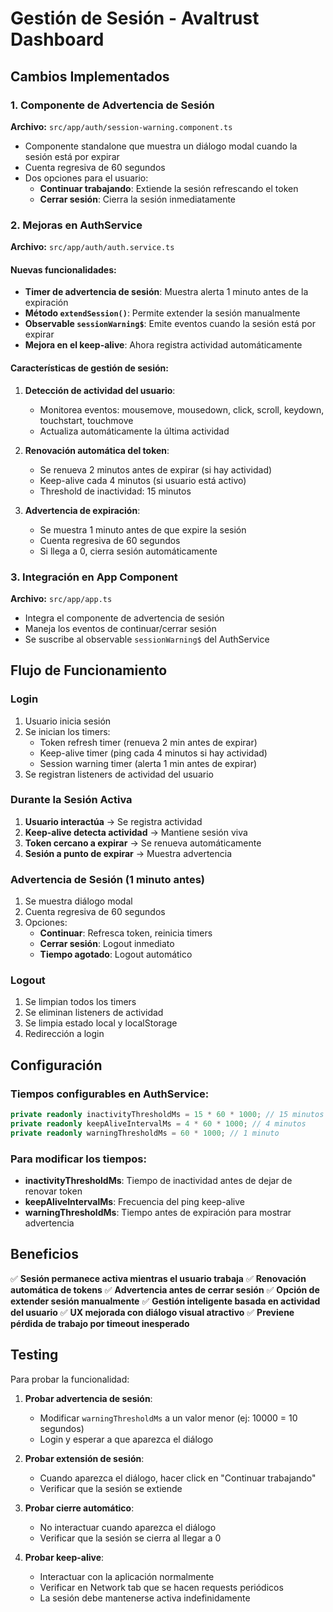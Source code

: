 # Gestión de Sesión - Avaltrust Dashboard

## Cambios Implementados

### 1. Componente de Advertencia de Sesión
**Archivo:** `src/app/auth/session-warning.component.ts`

- Componente standalone que muestra un diálogo modal cuando la sesión está por expirar
- Cuenta regresiva de 60 segundos
- Dos opciones para el usuario:
  - **Continuar trabajando**: Extiende la sesión refrescando el token
  - **Cerrar sesión**: Cierra la sesión inmediatamente

### 2. Mejoras en AuthService
**Archivo:** `src/app/auth/auth.service.ts`

#### Nuevas funcionalidades:
- **Timer de advertencia de sesión**: Muestra alerta 1 minuto antes de la expiración
- **Método `extendSession()`**: Permite extender la sesión manualmente
- **Observable `sessionWarning$`**: Emite eventos cuando la sesión está por expirar
- **Mejora en el keep-alive**: Ahora registra actividad automáticamente

#### Características de gestión de sesión:
1. **Detección de actividad del usuario**: 
   - Monitorea eventos: mousemove, mousedown, click, scroll, keydown, touchstart, touchmove
   - Actualiza automáticamente la última actividad

2. **Renovación automática del token**:
   - Se renueva 2 minutos antes de expirar (si hay actividad)
   - Keep-alive cada 4 minutos (si usuario está activo)
   - Threshold de inactividad: 15 minutos

3. **Advertencia de expiración**:
   - Se muestra 1 minuto antes de que expire la sesión
   - Cuenta regresiva de 60 segundos
   - Si llega a 0, cierra sesión automáticamente

### 3. Integración en App Component
**Archivo:** `src/app/app.ts`

- Integra el componente de advertencia de sesión
- Maneja los eventos de continuar/cerrar sesión
- Se suscribe al observable `sessionWarning$` del AuthService

## Flujo de Funcionamiento

### Login
1. Usuario inicia sesión
2. Se inician los timers:
   - Token refresh timer (renueva 2 min antes de expirar)
   - Keep-alive timer (ping cada 4 minutos si hay actividad)
   - Session warning timer (alerta 1 min antes de expirar)
3. Se registran listeners de actividad del usuario

### Durante la Sesión Activa
1. **Usuario interactúa** → Se registra actividad
2. **Keep-alive detecta actividad** → Mantiene sesión viva
3. **Token cercano a expirar** → Se renueva automáticamente
4. **Sesión a punto de expirar** → Muestra advertencia

### Advertencia de Sesión (1 minuto antes)
1. Se muestra diálogo modal
2. Cuenta regresiva de 60 segundos
3. Opciones:
   - **Continuar**: Refresca token, reinicia timers
   - **Cerrar sesión**: Logout inmediato
   - **Tiempo agotado**: Logout automático

### Logout
1. Se limpian todos los timers
2. Se eliminan listeners de actividad
3. Se limpia estado local y localStorage
4. Redirección a login

## Configuración

### Tiempos configurables en AuthService:
```typescript
private readonly inactivityThresholdMs = 15 * 60 * 1000; // 15 minutos
private readonly keepAliveIntervalMs = 4 * 60 * 1000; // 4 minutos
private readonly warningThresholdMs = 60 * 1000; // 1 minuto
```

### Para modificar los tiempos:
- **inactivityThresholdMs**: Tiempo de inactividad antes de dejar de renovar token
- **keepAliveIntervalMs**: Frecuencia del ping keep-alive
- **warningThresholdMs**: Tiempo antes de expiración para mostrar advertencia

## Beneficios

✅ **Sesión permanece activa mientras el usuario trabaja**
✅ **Renovación automática de tokens**
✅ **Advertencia antes de cerrar sesión**
✅ **Opción de extender sesión manualmente**
✅ **Gestión inteligente basada en actividad del usuario**
✅ **UX mejorada con diálogo visual atractivo**
✅ **Previene pérdida de trabajo por timeout inesperado**

## Testing

Para probar la funcionalidad:

1. **Probar advertencia de sesión**:
   - Modificar `warningThresholdMs` a un valor menor (ej: 10000 = 10 segundos)
   - Login y esperar a que aparezca el diálogo

2. **Probar extensión de sesión**:
   - Cuando aparezca el diálogo, hacer click en "Continuar trabajando"
   - Verificar que la sesión se extiende

3. **Probar cierre automático**:
   - No interactuar cuando aparezca el diálogo
   - Verificar que la sesión se cierra al llegar a 0

4. **Probar keep-alive**:
   - Interactuar con la aplicación normalmente
   - Verificar en Network tab que se hacen requests periódicos
   - La sesión debe mantenerse activa indefinidamente
